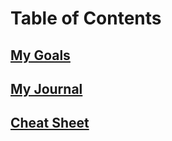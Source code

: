 # Table of Contents

## [My Goals](goals.md)

## [My Journal](journal.md)

## [Cheat Sheet](Cheat_Sheet/cheat_sheet.md)
